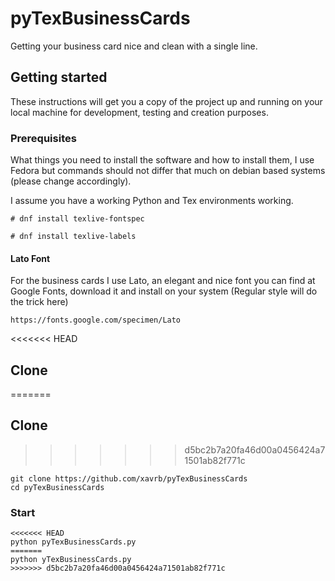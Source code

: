 # pyTexBusinessCards

Getting your business card nice and clean with a single line.


## Getting started
These instructions will get you a copy of the project up and running on your local machine for development, testing and creation purposes. 

### Prerequisites

What things you need to install the software and how to install them, I use Fedora but commands should not differ that much on debian based systems (please change accordingly).

I assume you have a working Python and Tex environments working.

```shell
# dnf install texlive-fontspec

# dnf install texlive-labels

```

#### Lato Font

For the business cards I use Lato, an elegant and nice font you can find at Google Fonts, download it and install on your system (Regular style will do the trick here)

```
https://fonts.google.com/specimen/Lato
```



<<<<<<< HEAD
## Clone    


=======
## Clone
>>>>>>> d5bc2b7a20fa46d00a0456424a71501ab82f771c

```shell
git clone https://github.com/xavrb/pyTexBusinessCards
cd pyTexBusinessCards
```

### Start

```shell
<<<<<<< HEAD
python pyTexBusinessCards.py
=======
python yTexBusinessCards.py
>>>>>>> d5bc2b7a20fa46d00a0456424a71501ab82f771c
```


